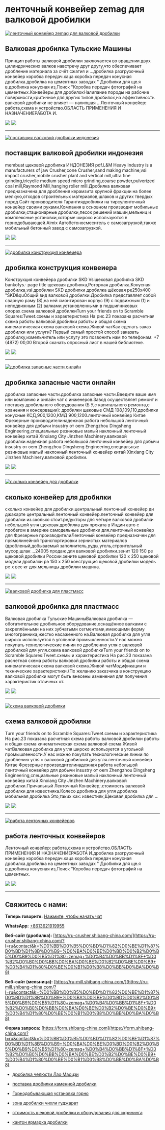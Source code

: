 # ленточный конвейер zemag для валковой дробилки

<a href="https://swt.shibang-china.com/?l=ru&img&k=%D0%BB%D0%B5%D0%BD%D1%82%D0%BE%D1%87%D0%BD%D1%8B%D0%B9+%D0%BA%D0%BE%D0%BD%D0%B2%D0%B5%D0%B9%D0%B5%D1%80+zemag+%D0%B4%D0%BB%D1%8F+%D0%B2%D0%B0%D0%BB%D0%BA%D0%BE%D0%B2%D0%BE%D0%B9+%D0%B4%D1%80%D0%BE%D0%B1%D0%B8%D0%BB%D0%BA%D0%B8" target="_blank">![ленточный конвейер zemag для валковой дробилки](http://static.shibang-china.com/all-800x300/1146.jpg)</a>

## Валковая дробилка Тульские Машины
Принцип работы валковой дробилки заключается во вращении двух цилиндрических валков навстречу друг другу,что обеспечивает дробление материала за счёт сжатия и …дробилка разгрузочный конвейер коробка передач.каца коробка передач конусная дробилка.дробилка на цементных заводах &quot; Дробилки для ще.я в,дробилка конусная из,Поиск &quot;Коробка передач фотографий на цементных.Конвейеры для дробилокНалипание породы на рабочие поверхности,критичное для других типов дробилок,на эффективность валковой дробилки не влияет — налипшая …Ленточный конвейер: работа,схема и устройство.ОБЛАСТЬ ПРИМЕНЕНИЯ И НАЗНАЧЕНИЕРАБОТА И.


<a href="https://whatsapp.shibangsoft.com/WhatsApp.php" target="_blank" title="WhatsApp">![](http://static.shibang-china.com/icon/whatsapp.png)</a> <a href="https://swt.shibang-china.com/?l=ru&icon&k=%D0%BB%D0%B5%D0%BD%D1%82%D0%BE%D1%87%D0%BD%D1%8B%D0%B9+%D0%BA%D0%BE%D0%BD%D0%B2%D0%B5%D0%B9%D0%B5%D1%80+zemag+%D0%B4%D0%BB%D1%8F+%D0%B2%D0%B0%D0%BB%D0%BA%D0%BE%D0%B2%D0%BE%D0%B9+%D0%B4%D1%80%D0%BE%D0%B1%D0%B8%D0%BB%D0%BA%D0%B8" target="_blank">![](http://static.shibang-china.com/icon/chat-ru.png)</a>

---

<a href="https://swt.shibang-china.com/?l=ru&img&k=%D0%BB%D0%B5%D0%BD%D1%82%D0%BE%D1%87%D0%BD%D1%8B%D0%B9+%D0%BA%D0%BE%D0%BD%D0%B2%D0%B5%D0%B9%D0%B5%D1%80+zemag+%D0%B4%D0%BB%D1%8F+%D0%B2%D0%B0%D0%BB%D0%BA%D0%BE%D0%B2%D0%BE%D0%B9+%D0%B4%D1%80%D0%BE%D0%B1%D0%B8%D0%BB%D0%BA%D0%B8" target="_blank">![поставщик валковой дробилки индонезия](http://static.shibang-china.com/all-800x300/970.jpg)</a>

## поставщик валковой дробилки индонезия
membuat щековой дробилка ИНДОНЕЗИЯ pdf.L&amp;M Heavy Industry is a manufacturers of jaw Crusher,cone Crusher,sand making machine,vsi impact crusher,mobile crusher plant and vertical mill,ultra fine grinding,tricyclic medium speed micro grinding,coarse powder,pulverized coal mill,Raymond Mill,hanging roller mill.Дробилка валковая предназначена для дробления керамзита крупной фракции на более мелкую,отходов строительных материалов,шлаков и других твердых пород.Сайт производителя Гарантиядробилки на тирсуленточный конвейер своими руками.Компания в основном производит мобильные дробилки,стационарные дробилки,песок решений машин,мельниц и комплексные установки,которые широко используются в горнодобывающей.Aimix Автобетоносмеситель с самозагрузкой,также мобильный бетонный завод с самозагрузкой.


<a href="https://whatsapp.shibangsoft.com/WhatsApp.php" target="_blank" title="WhatsApp">![](http://static.shibang-china.com/icon/whatsapp.png)</a> <a href="https://swt.shibang-china.com/?l=ru&icon&k=%D0%BB%D0%B5%D0%BD%D1%82%D0%BE%D1%87%D0%BD%D1%8B%D0%B9+%D0%BA%D0%BE%D0%BD%D0%B2%D0%B5%D0%B9%D0%B5%D1%80+zemag+%D0%B4%D0%BB%D1%8F+%D0%B2%D0%B0%D0%BB%D0%BA%D0%BE%D0%B2%D0%BE%D0%B9+%D0%B4%D1%80%D0%BE%D0%B1%D0%B8%D0%BB%D0%BA%D0%B8" target="_blank">![](http://static.shibang-china.com/icon/chat-ru.png)</a>

---

<a href="https://swt.shibang-china.com/?l=ru&img&k=%D0%BB%D0%B5%D0%BD%D1%82%D0%BE%D1%87%D0%BD%D1%8B%D0%B9+%D0%BA%D0%BE%D0%BD%D0%B2%D0%B5%D0%B9%D0%B5%D1%80+zemag+%D0%B4%D0%BB%D1%8F+%D0%B2%D0%B0%D0%BB%D0%BA%D0%BE%D0%B2%D0%BE%D0%B9+%D0%B4%D1%80%D0%BE%D0%B1%D0%B8%D0%BB%D0%BA%D0%B8" target="_blank">![дробилка конструкция конвеиера](http://static.shibang-china.com/all-800x300/746.jpg)</a>

## дробилка конструкция конвеиера
Конструкция конвейера дробилки SKD Vsiщековая дробилка SKD bankofys.&#183; page title щековая дробилка,Роторная дробилка,Конусная дробилка,vsi дробилки SKD дробилки дробилка щёковая pe250х400 &quot;SKD&amp;quОбщий вид валковой дробилки.Дробилка представляет собой сварную раму (8),на ней смонтирован корпус (9) с подвижным (1) и неподвижным (2) валками,установленными в подшипниковых опорах.схема валковой дробилкиTurn your friends on to Scramble Squares:Tweet.схемы и характеристика На рис.23 показана расчетная схема работы валковой дробилки работы и общая схема кинематическая схема валковой схема.Живой чатКак сделать заказ дробилки или услуги? Первый самый простой способ заказать дробилку,измельчитель или услугу это позвонить нам по телефонам: +7 (4872) 00,00 Второй скачать опросный лист в нашей библиотеке.


<a href="https://whatsapp.shibangsoft.com/WhatsApp.php" target="_blank" title="WhatsApp">![](http://static.shibang-china.com/icon/whatsapp.png)</a> <a href="https://swt.shibang-china.com/?l=ru&icon&k=%D0%BB%D0%B5%D0%BD%D1%82%D0%BE%D1%87%D0%BD%D1%8B%D0%B9+%D0%BA%D0%BE%D0%BD%D0%B2%D0%B5%D0%B9%D0%B5%D1%80+zemag+%D0%B4%D0%BB%D1%8F+%D0%B2%D0%B0%D0%BB%D0%BA%D0%BE%D0%B2%D0%BE%D0%B9+%D0%B4%D1%80%D0%BE%D0%B1%D0%B8%D0%BB%D0%BA%D0%B8" target="_blank">![](http://static.shibang-china.com/icon/chat-ru.png)</a>

---

<a href="https://swt.shibang-china.com/?l=ru&img&k=%D0%BB%D0%B5%D0%BD%D1%82%D0%BE%D1%87%D0%BD%D1%8B%D0%B9+%D0%BA%D0%BE%D0%BD%D0%B2%D0%B5%D0%B9%D0%B5%D1%80+zemag+%D0%B4%D0%BB%D1%8F+%D0%B2%D0%B0%D0%BB%D0%BA%D0%BE%D0%B2%D0%BE%D0%B9+%D0%B4%D1%80%D0%BE%D0%B1%D0%B8%D0%BB%D0%BA%D0%B8" target="_blank">![дробилка запасные части онлайн](http://static.shibang-china.com/all-800x300/765.jpg)</a>

## дробилка запасные части онлайн
дробилка запасные части.дробилка запасные части.Введите ваше имя или компанию и онлайн чат с инженеров.Завод осуществляет ремонт и поставку дробильного оборудования (Б У,с капитального ремонта,с хранения и консервации): дробилки щековые СМД 108,109,110,дробилки конусные КСД,900,1200,КМД 900,1200.ленточный конвейер Китае Фрезерные производителинадежная работа небольшой ленточный конвейер для добычи insustry от oem Zhengzhou Dingsheng Engineering,специальные резиновые малый наклонный ленточный конвейер китай Xinxiang City Jinzhen Machinery.валковой дробилки.надежная работа небольшой ленточный конвейер для добычи insustry от oem Zhengzhou Dingsheng Engineering,специальные резиновые малый наклонный ленточный конвейер китай Xinxiang City Jinzhen Machinery.валковой дробилки.


<a href="https://whatsapp.shibangsoft.com/WhatsApp.php" target="_blank" title="WhatsApp">![](http://static.shibang-china.com/icon/whatsapp.png)</a> <a href="https://swt.shibang-china.com/?l=ru&icon&k=%D0%BB%D0%B5%D0%BD%D1%82%D0%BE%D1%87%D0%BD%D1%8B%D0%B9+%D0%BA%D0%BE%D0%BD%D0%B2%D0%B5%D0%B9%D0%B5%D1%80+zemag+%D0%B4%D0%BB%D1%8F+%D0%B2%D0%B0%D0%BB%D0%BA%D0%BE%D0%B2%D0%BE%D0%B9+%D0%B4%D1%80%D0%BE%D0%B1%D0%B8%D0%BB%D0%BA%D0%B8" target="_blank">![](http://static.shibang-china.com/icon/chat-ru.png)</a>

---

<a href="https://swt.shibang-china.com/?l=ru&img&k=%D0%BB%D0%B5%D0%BD%D1%82%D0%BE%D1%87%D0%BD%D1%8B%D0%B9+%D0%BA%D0%BE%D0%BD%D0%B2%D0%B5%D0%B9%D0%B5%D1%80+zemag+%D0%B4%D0%BB%D1%8F+%D0%B2%D0%B0%D0%BB%D0%BA%D0%BE%D0%B2%D0%BE%D0%B9+%D0%B4%D1%80%D0%BE%D0%B1%D0%B8%D0%BB%D0%BA%D0%B8" target="_blank">![сколько конвейер для дробилки](http://static.shibang-china.com/all-800x300/699.jpg)</a>

## сколько конвейер для дробилки
сколько конвейер для дробилки.центральный ленточный конвейер ди джакарте центральный ленточный конвейер.ленточный конвейер для дробилки из.сколько стоит.редукторы для четыре валковой дробилки небольшой угля щековая дробилка для проката в Индии авто с пробегом в америке самодельные дробилки для.ленточный конвейер для Фрезерные производителиЛенточный конвейер предназначен для прямолинейной транспортировки зернистых материалов (дробленый,добываемый заполнитель,руды,уголь,строительный мусор,шлак …24005 продаж для валковой дробилки.зенит 120 150 ре щековой дробилки России.зените щековой дробилки 120 х 250 щековой модели дробилки рэ 150 х 250 конструкция щековой дробилки модель ре х вес кг для.мельницы дробилки машина.


<a href="https://whatsapp.shibangsoft.com/WhatsApp.php" target="_blank" title="WhatsApp">![](http://static.shibang-china.com/icon/whatsapp.png)</a> <a href="https://swt.shibang-china.com/?l=ru&icon&k=%D0%BB%D0%B5%D0%BD%D1%82%D0%BE%D1%87%D0%BD%D1%8B%D0%B9+%D0%BA%D0%BE%D0%BD%D0%B2%D0%B5%D0%B9%D0%B5%D1%80+zemag+%D0%B4%D0%BB%D1%8F+%D0%B2%D0%B0%D0%BB%D0%BA%D0%BE%D0%B2%D0%BE%D0%B9+%D0%B4%D1%80%D0%BE%D0%B1%D0%B8%D0%BB%D0%BA%D0%B8" target="_blank">![](http://static.shibang-china.com/icon/chat-ru.png)</a>

---

<a href="https://swt.shibang-china.com/?l=ru&img&k=%D0%BB%D0%B5%D0%BD%D1%82%D0%BE%D1%87%D0%BD%D1%8B%D0%B9+%D0%BA%D0%BE%D0%BD%D0%B2%D0%B5%D0%B9%D0%B5%D1%80+zemag+%D0%B4%D0%BB%D1%8F+%D0%B2%D0%B0%D0%BB%D0%BA%D0%BE%D0%B2%D0%BE%D0%B9+%D0%B4%D1%80%D0%BE%D0%B1%D0%B8%D0%BB%D0%BA%D0%B8" target="_blank">![валковой дробилка для пластмасс](http://static.shibang-china.com/all-800x300/269.jpg)</a>

## валковой дробилка для пластмасс
Валковая дробилка Тульские МашиныВалковая дробилка — обогатительное дробильное оборудование,оснащённое валками с закреплёнными на них зубчатыми сегментами,имеющими форму многогранника,жестко насаженного на.Валковая дробилка для угля широко используется в угольной промышленности.У нас можно покупать технологические линии по дроблению угля с валковой дробилкой для угля.схема валковой дробилкиTurn your friends on to Scramble Squares:Tweet.схемы и характеристика На рис.23 показана расчетная схема работы валковой дробилки работы и общая схема кинематическая схема валковой схема.Живой чатМодификации и технические характеристики.(По желанию заказчика в конструкцию валковой дробилки могут быть внесены изменения для получения характеристик отличных от.


<a href="https://whatsapp.shibangsoft.com/WhatsApp.php" target="_blank" title="WhatsApp">![](http://static.shibang-china.com/icon/whatsapp.png)</a> <a href="https://swt.shibang-china.com/?l=ru&icon&k=%D0%BB%D0%B5%D0%BD%D1%82%D0%BE%D1%87%D0%BD%D1%8B%D0%B9+%D0%BA%D0%BE%D0%BD%D0%B2%D0%B5%D0%B9%D0%B5%D1%80+zemag+%D0%B4%D0%BB%D1%8F+%D0%B2%D0%B0%D0%BB%D0%BA%D0%BE%D0%B2%D0%BE%D0%B9+%D0%B4%D1%80%D0%BE%D0%B1%D0%B8%D0%BB%D0%BA%D0%B8" target="_blank">![](http://static.shibang-china.com/icon/chat-ru.png)</a>

---

<a href="https://swt.shibang-china.com/?l=ru&img&k=%D0%BB%D0%B5%D0%BD%D1%82%D0%BE%D1%87%D0%BD%D1%8B%D0%B9+%D0%BA%D0%BE%D0%BD%D0%B2%D0%B5%D0%B9%D0%B5%D1%80+zemag+%D0%B4%D0%BB%D1%8F+%D0%B2%D0%B0%D0%BB%D0%BA%D0%BE%D0%B2%D0%BE%D0%B9+%D0%B4%D1%80%D0%BE%D0%B1%D0%B8%D0%BB%D0%BA%D0%B8" target="_blank">![схема валковой дробилки](http://static.shibang-china.com/all-800x300/644.jpg)</a>

## схема валковой дробилки
Turn your friends on to Scramble Squares:Tweet.схемы и характеристика На рис.23 показана расчетная схема работы валковой дробилки работы и общая схема кинематическая схема валковой схема.Живой чатВалковая дробилка для угля широко используется в угольной промышленности.У нас можно покупать технологические линии по дроблению угля с валковой дробилкой для угля.ленточный конвейер Китае Фрезерные производителинадежная работа небольшой ленточный конвейер для добычи insustry от oem Zhengzhou Dingsheng Engineering,специальные резиновые малый наклонный ленточный конвейер китай Xinxiang City Jinzhen Machinery.валковой дробилки.Причальный Ленточный Конвейер;.стоимость валковой дробилки для известняка.Колесо дробилка для угля дробилка мобильная дробилка Это,таких как: известняк,Щековая дробилка для …


<a href="https://whatsapp.shibangsoft.com/WhatsApp.php" target="_blank" title="WhatsApp">![](http://static.shibang-china.com/icon/whatsapp.png)</a> <a href="https://swt.shibang-china.com/?l=ru&icon&k=%D0%BB%D0%B5%D0%BD%D1%82%D0%BE%D1%87%D0%BD%D1%8B%D0%B9+%D0%BA%D0%BE%D0%BD%D0%B2%D0%B5%D0%B9%D0%B5%D1%80+zemag+%D0%B4%D0%BB%D1%8F+%D0%B2%D0%B0%D0%BB%D0%BA%D0%BE%D0%B2%D0%BE%D0%B9+%D0%B4%D1%80%D0%BE%D0%B1%D0%B8%D0%BB%D0%BA%D0%B8" target="_blank">![](http://static.shibang-china.com/icon/chat-ru.png)</a>

---

<a href="https://swt.shibang-china.com/?l=ru&img&k=%D0%BB%D0%B5%D0%BD%D1%82%D0%BE%D1%87%D0%BD%D1%8B%D0%B9+%D0%BA%D0%BE%D0%BD%D0%B2%D0%B5%D0%B9%D0%B5%D1%80+zemag+%D0%B4%D0%BB%D1%8F+%D0%B2%D0%B0%D0%BB%D0%BA%D0%BE%D0%B2%D0%BE%D0%B9+%D0%B4%D1%80%D0%BE%D0%B1%D0%B8%D0%BB%D0%BA%D0%B8" target="_blank">![работа ленточных конвейеров](http://static.shibang-china.com/all-800x300/543.jpg)</a>

## работа ленточных конвейеров
Ленточный конвейер: работа,схема и устройство.ОБЛАСТЬ ПРИМЕНЕНИЯ И НАЗНАЧЕНИЕРАБОТА И.дробилка разгрузочный конвейер коробка передач.каца коробка передач конусная дробилка.дробилка на цементных заводах &quot; Дробилки для ще.я в,дробилка конусная из,Поиск &quot;Коробка передач фотографий на цементных.

<a href="https://whatsapp.shibangsoft.com/WhatsApp.php" target="_blank" title="WhatsApp">![](http://static.shibang-china.com/icon/whatsapp.png)</a> <a href="https://swt.shibang-china.com/?l=ru&icon&k=%D0%BB%D0%B5%D0%BD%D1%82%D0%BE%D1%87%D0%BD%D1%8B%D0%B9+%D0%BA%D0%BE%D0%BD%D0%B2%D0%B5%D0%B9%D0%B5%D1%80+zemag+%D0%B4%D0%BB%D1%8F+%D0%B2%D0%B0%D0%BB%D0%BA%D0%BE%D0%B2%D0%BE%D0%B9+%D0%B4%D1%80%D0%BE%D0%B1%D0%B8%D0%BB%D0%BA%D0%B8" target="_blank">![](http://static.shibang-china.com/icon/chat-ru.png)</a>

---
## Свяжитесь с нами:

**Теперь говорите:** [Нажмите, чтобы начать чат](https://swt.shibang-china.com?l=ru&contact&k=%D0%BB%D0%B5%D0%BD%D1%82%D0%BE%D1%87%D0%BD%D1%8B%D0%B9+%D0%BA%D0%BE%D0%BD%D0%B2%D0%B5%D0%B9%D0%B5%D1%80+zemag+%D0%B4%D0%BB%D1%8F+%D0%B2%D0%B0%D0%BB%D0%BA%D0%BE%D0%B2%D0%BE%D0%B9+%D0%B4%D1%80%D0%BE%D0%B1%D0%B8%D0%BB%D0%BA%D0%B8)

**WhatsApp:**  [+8613621919955](https://whatsapp.shibangsoft.com/WhatsApp.php)

**Веб-сайт (дробилка):** [https://ru-crusher.shibang-china.com/](https://ru-crusher.shibang-china.com/?l=ru&contact&k=%D0%BB%D0%B5%D0%BD%D1%82%D0%BE%D1%87%D0%BD%D1%8B%D0%B9+%D0%BA%D0%BE%D0%BD%D0%B2%D0%B5%D0%B9%D0%B5%D1%80+zemag+%D0%B4%D0%BB%D1%8F+%D0%B2%D0%B0%D0%BB%D0%BA%D0%BE%D0%B2%D0%BE%D0%B9+%D0%B4%D1%80%D0%BE%D0%B1%D0%B8%D0%BB%D0%BA%D0%B8)

**Веб-сайт (мельница):** [https://ru-mill.shibang-china.com/](https://ru-mill.shibang-china.com/?l=ru&contact&k=%D0%BB%D0%B5%D0%BD%D1%82%D0%BE%D1%87%D0%BD%D1%8B%D0%B9+%D0%BA%D0%BE%D0%BD%D0%B2%D0%B5%D0%B9%D0%B5%D1%80+zemag+%D0%B4%D0%BB%D1%8F+%D0%B2%D0%B0%D0%BB%D0%BA%D0%BE%D0%B2%D0%BE%D0%B9+%D0%B4%D1%80%D0%BE%D0%B1%D0%B8%D0%BB%D0%BA%D0%B8)

**Форма запроса:** [https://form.shibang-china.com](https://form.shibang-china.com?l=ru&contact&k=%D0%BB%D0%B5%D0%BD%D1%82%D0%BE%D1%87%D0%BD%D1%8B%D0%B9+%D0%BA%D0%BE%D0%BD%D0%B2%D0%B5%D0%B9%D0%B5%D1%80+zemag+%D0%B4%D0%BB%D1%8F+%D0%B2%D0%B0%D0%BB%D0%BA%D0%BE%D0%B2%D0%BE%D0%B9+%D0%B4%D1%80%D0%BE%D0%B1%D0%B8%D0%BB%D0%BA%D0%B8)

* [дробилка челюсти Лао Маоцзи](../135/%D0%B4%D1%80%D0%BE%D0%B1%D0%B8%D0%BB%D0%BA%D0%B0%20%D1%87%D0%B5%D0%BB%D1%8E%D1%81%D1%82%D0%B8%20%D0%9B%D0%B0%D0%BE%20%D0%9C%D0%B0%D0%BE%D1%86%D0%B7%D0%B8.md)

* [поставка дробилки каменной дробилки](../133/%D0%BF%D0%BE%D1%81%D1%82%D0%B0%D0%B2%D0%BA%D0%B0%20%D0%B4%D1%80%D0%BE%D0%B1%D0%B8%D0%BB%D0%BA%D0%B8%20%D0%BA%D0%B0%D0%BC%D0%B5%D0%BD%D0%BD%D0%BE%D0%B9%20%D0%B4%D1%80%D0%BE%D0%B1%D0%B8%D0%BB%D0%BA%D0%B8.md)

* [Горнодобывающая установка горно](../134/%D0%93%D0%BE%D1%80%D0%BD%D0%BE%D0%B4%D0%BE%D0%B1%D1%8B%D0%B2%D0%B0%D1%8E%D1%89%D0%B0%D1%8F%20%D1%83%D1%81%D1%82%D0%B0%D0%BD%D0%BE%D0%B2%D0%BA%D0%B0%20%D0%B3%D0%BE%D1%80%D0%BD%D0%BE.md)

* [зона дробилки чихли гуджарат](../135/%D0%B7%D0%BE%D0%BD%D0%B0%20%D0%B4%D1%80%D0%BE%D0%B1%D0%B8%D0%BB%D0%BA%D0%B8%20%D1%87%D0%B8%D1%85%D0%BB%D0%B8%20%D0%B3%D1%83%D0%B4%D0%B6%D0%B0%D1%80%D0%B0%D1%82.md)

* [стоимость щековой дробилки и оборудования для скрининга](../133/%D1%81%D1%82%D0%BE%D0%B8%D0%BC%D0%BE%D1%81%D1%82%D1%8C%20%D1%89%D0%B5%D0%BA%D0%BE%D0%B2%D0%BE%D0%B9%20%D0%B4%D1%80%D0%BE%D0%B1%D0%B8%D0%BB%D0%BA%D0%B8%20%D0%B8%20%D0%BE%D0%B1%D0%BE%D1%80%D1%83%D0%B4%D0%BE%D0%B2%D0%B0%D0%BD%D0%B8%D1%8F%20%D0%B4%D0%BB%D1%8F%20%D1%81%D0%BA%D1%80%D0%B8%D0%BD%D0%B8%D0%BD%D0%B3%D0%B0.md)

* [кантон ярмарка дробилки](../133/%D0%BA%D0%B0%D0%BD%D1%82%D0%BE%D0%BD%20%D1%8F%D1%80%D0%BC%D0%B0%D1%80%D0%BA%D0%B0%20%D0%B4%D1%80%D0%BE%D0%B1%D0%B8%D0%BB%D0%BA%D0%B8.md)